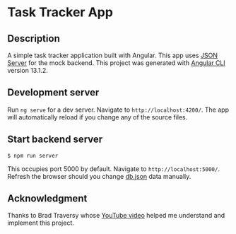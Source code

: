 # Task Tracker App

## Description

A simple task tracker application built with Angular. This app uses [JSON Server](https://www.npmjs.com/package/json-server) for the mock backend. This project was generated with [Angular CLI](https://github.com/angular/angular-cli) version 13.1.2.

## Development server

Run `ng serve` for a dev server. Navigate to `http://localhost:4200/`. The app will automatically reload if you change any of the source files.

## Start backend server

```
$ npm run server
```

This occupies port 5000 by default. Navigate to `http://localhost:5000/`. Refresh the browser should you change [db.json](./db.json) data manually.

## Acknowledgment

Thanks to Brad Traversy whose [YouTube video](https://youtu.be/3dHNOWTI7H8) helped me understand and implement this project.